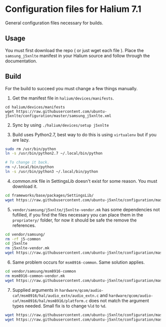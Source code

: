 # Configuration files for Halium 7.1
General configuration files necessary for builds.

## Usage
You must first download the repo ( or just wget each file ). Place the `samsung_j5xnlte` manifest in your Halium source and follow through the documentation.

## Build
For the build to succeed you must change a few things manually.

1. Get the manifest file in `halium/devices/manifests`.
```
cd halium/devices/manifests
wget https://raw.githubusercontent.com/ubuntu-j5xnlte/configuration/master/samsung_j5xnlte.xml
```
2. Sync by using `./halium/devices/setup j5xnlte`

3. Build uses Python2.7, best way to do this is using `virtualenv` but if you are lazy.
```bash
sudo rm /usr/bin/python
ln -s /usr/bin/python2.7 ~/.local/bin/python

# To change it back.
rm ~/.local/bin/python
ln -s /usr/bin/python3 ~/.local/bin/python
```

4. common.mk file in SettingsLib doesn't exist for some reason. You must download it.
```bash
cd frameworks/base/packages/SettingsLib/
wget https://raw.githubusercontent.com/ubuntu-j5xnlte/configuration/master/etc/common.mk
```
5. `vendor/samsung/j5xnlte/j5xnlte-vendor.mk` has some dependencies not fufilled, if you find the files necessary you can place them in the `propriatery/` folder, for now it should be safe the remove the references.
```bash
cd vendor/samsung/
rm -rf j5-common
cd j5xnlte
rm j5xnlte-vendor.mk
wget https://raw.githubusercontent.com/ubuntu-j5xnlte/configuration/master/etc/j5xnlte-vendor.mk
```
6. Same problem occurs for `msm8916-common`. Same solution applies.
```bash
cd vendor/samsung/msm8916-common
rm msm8916-common-vendor.mk
wget https://raw.githubusercontent.com/ubuntu-j5xnlte/configuration/master/etc/msm8916-common-vendor.mk
```
7. Supplied arguments in `hardware/qcom/audio-caf/msm8916/hal/audio_extn/audio_extn.c` and `hardware/qcom/audio-caf/msm8916/hal/msm8916/platform.c` does not match the argument types needed. Small fix is to change `%ld` to `%d`.
```bash
wget https://raw.githubusercontent.com/ubuntu-j5xnlte/configuration/master/etc/platform.c -O hardware/qcom/audio-caf/msm8916/hal/msm8916/platform.c
wget https://raw.githubusercontent.com/ubuntu-j5xnlte/configuration/master/etc/audio_extn.c -O hardware/qcom/audio-caf/msm8916/hal/audio_extn/audio_extn.c
```

